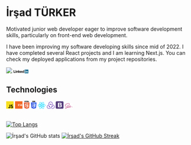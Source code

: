 <h1>İrşad TÜRKER</h1>

Motivated junior web developer eager to improve software development skills, particularly on front-end web development.


I have been improving my software developing skills since mid of 2022. I have completed several React projects and I am learning Next.js. You can check my deployed applications from my project repositories.


![](https://komarev.com/ghpvc/?username=wspawned&color=green)
<a href="https://www.linkedin.com/in/ir%C5%9Fad-t%C3%BCrker-56b4b5170/" target="_blank"><img src='./images/linkedin.svg' alt='LinkedIn' width="8%"></a>


## Technologies

<div>
  <img src ="./images/javascript.svg" alt="JavaScript logo" width="4%" title='JavaScript'/>
  <img src ="./images/es6.svg" alt="ES6 logo" width="4%" title='ES6'/>
  <img src ="./images/html-5.svg" alt="HTML5 logo" width="3%" title='HTML5'/>
  <img src ="./images/css-3.svg" alt="CSS3 logo" width="3%" title='CSS3'/>
  <img src ="./images/react.svg" alt="react logo" width="4%" title='React'/>
  <img src ="./images/redux.svg" alt="redux logo" width="4%" title='Redux'/>
  <img src ="./images/bootstrap.svg" alt="Bootstrap logo" width="4%" title='Bootstrap'/>
  <img src ="./images/sass.svg" alt="Sass logo" width="4%" title='Sass'/>
<div>
<br/>

[![Top Langs](https://github-readme-stats.vercel.app/api/top-langs/?username=wspawned&layout=compact&theme=dark)](https://github.com/wspawned/github-readme-stats)

![İrşad's GitHub stats](https://github-readme-stats.vercel.app/api/?username=wspawned&show_icons=true&title_color=fff&icon_color=79ff97&text_color=9f9f9f&bg_color=151515)
[![İrşad's GitHub Streak](https://streak-stats.demolab.com/?user=wspawned&theme=dark)](https://git.io/streak-stats)

